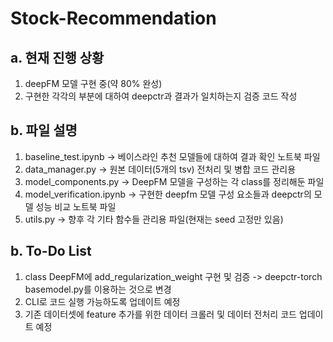 # Stock-Recommendation

## a. 현재 진행 상황
1. deepFM 모델 구현 중(약 80% 완성)  
2. 구현한 각각의 부분에 대하여 deepctr과 결과가 일치하는지 검증 코드 작성

## b. 파일 설명
1. baseline_test.ipynb -> 베이스라인 추천 모델들에 대하여 결과 확인 노트북 파일
2. data_manager.py -> 원본 데이터(5개의 tsv) 전처리 및 병합 코드 관리용 
3. model_components.py -> DeepFM 모델을 구성하는 각 class를 정리해둔 파일
4. model_verification.ipynb -> 구현한 deepfm 모델 구성 요소들과 deepctr의 모델 성능 비교 노트북 파일
5. utils.py -> 향후 각 기타 함수들 관리용 파일(현재는 seed 고정만 있음)

## b. To-Do List
1. class DeepFM에 add_regularization_weight 구현 및 검증 -> deepctr-torch basemodel.py를 이용하는 것으로 변경
2. CLI로 코드 실행 가능하도록 업데이트 예정  
3. 기존 데이터셋에 feature 추가를 위한 데이터 크롤러 및 데이터 전처리 코드 업데이트 예정